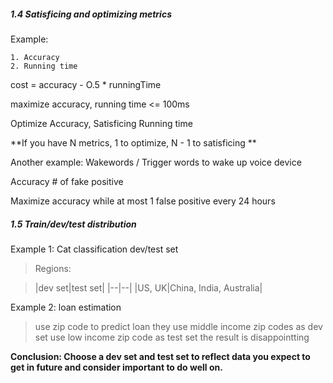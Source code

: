 ##### 1.4 Satisficing and optimizing metrics
Example:

    1. Accuracy 
    2. Running time

cost = accuracy - O.5 * runningTime
 
maximize accuracy, running time <= 100ms 

Optimize Accuracy, Satisficing Running time 

**If you have N metrics, 1 to optimize, N - 1 to satisficing **

Another example: Wakewords / Trigger words to wake up voice device

Accuracy 
\# of fake positive 

Maximize accuracy 
while at most 1 false positive every 24 hours
    
    
##### 1.5 Train/dev/test distribution 
Example 1: Cat classification dev/test set 

>Regions:

>|dev set|test set|
|--|--|
|US, UK|China, India, Australia|

Example 2: loan estimation 
>use zip code to predict loan 
they use middle income zip codes as dev set
use low income zip code as test set 
the result is disappointting 

**Conclusion:
Choose a dev set and test set to reflect data you expect to get in future and consider important to do well on.**


    
    
  